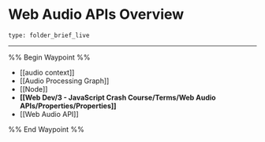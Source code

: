 # Web Audio APIs Overview
 
```ccard
type: folder_brief_live
```
 
---

%% Begin Waypoint %%
- [[audio context]]
- [[Audio Processing Graph]]
- [[Node]]
- **[[Web Dev/3 - JavaScript Crash Course/Terms/Web Audio APIs/Properties/Properties]]**
- [[Web Audio API]]

%% End Waypoint %%